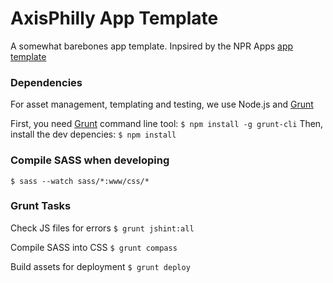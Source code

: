 # AxisPhilly App Template
A somewhat barebones app template. Inpsired by the NPR Apps [app template](https://github.com/nprapps/app-template)

### Dependencies
For asset management, templating and testing, we use Node.js and [Grunt](http://www.gruntjs.com)

First, you need [Grunt](https://github.com/gruntjs/grunt-cli) command line tool:
`$ npm install -g grunt-cli`
Then, install the dev depencies:
`$ npm install`

### Compile SASS when developing
`$ sass --watch sass/*:www/css/*`

### Grunt Tasks

Check JS files for errors
`$ grunt jshint:all`

Compile SASS into CSS
`$ grunt compass`

Build assets for deployment
`$ grunt deploy`

